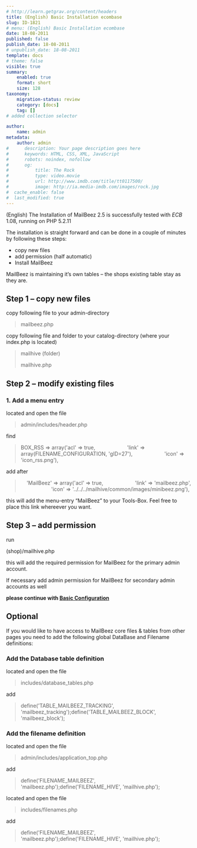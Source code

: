 ```yaml
---
# http://learn.getgrav.org/content/headers
title: (English) Basic Installation ecombase
slug: ID-1821
# menu: (English) Basic Installation ecombase
date: 18-08-2011
published: false
publish_date: 18-08-2011
# unpublish_date: 18-08-2011
template: docs
# theme: false
visible: true
summary:
    enabled: true
    format: short
    size: 128
taxonomy:
    migration-status: review
    category: [docs]
    tag: []
# added collection selector

author:
    name: admin
metadata:
    author: admin
#      description: Your page description goes here
#      keywords: HTML, CSS, XML, JavaScript
#      robots: noindex, nofollow
#      og:
#          title: The Rock
#          type: video.movie
#          url: http://www.imdb.com/title/tt0117500/
#          image: http://ia.media-imdb.com/images/rock.jpg
#  cache_enable: false
#  last_modified: true
---
```


(English) The Installation of MailBeez 2.5 is successfully tested with *ECB* 1.08, running on PHP 5.2.11

The installation is straight forward and can be done in a couple of minutes by following these steps:

- copy new files
- add permission (half automatic)
- Install MailBeez

MailBeez is maintaining it’s own tables – the shops existing table stay as they are.

## Step 1 – copy new files

copy following file to your admin-directory

> mailbeez.php

copy following file and folder to your catalog-directory (where your index.php is located)

> mailhive (folder)
> 
> mailhive.php

## Step 2 – modify existing files

### 1. Add a menu entry

located and open the file

> admin/includes/header.php

find

> BOX_RSS => array('acl' => true,
>                          'link' => array(FILENAME_CONFIGURATION, 'gID=27'),
>                          'icon' => 'icon_rss.png'),

add after

>     'MailBeez' => array('acl' => true,
>                          'link' => 'mailbeez.php',
>                          'icon' => '../../../mailhive/common/images/minibeez.png'),

this will add the menu-entry “MailBeez” to your Tools-Box. Feel free to place this link whereever you want.

## Step 3 – add permission

run

(shop)/mailhive.php

this will add the required permission for MailBeez for the primary admin account.

If necessary add admin permission for MailBeez for secondary admin accounts as well

**please continue with [Basic Configuration](http://localhost/wordpress_mailbeez_EOL/documentation/installation/config_queen/)**

## Optional

If you would like to have access to MailBeez core files & tables from other pages you need to add the following global DataBase and Filename definitions:

### Add the Database table definition

located and open the file

> includes/database\_tables.php

add

> define('TABLE_MAILBEEZ_TRACKING', 'mailbeez_tracking');define('TABLE_MAILBEEZ_BLOCK', 'mailbeez_block');

### Add the filename definition

located and open the file

> admin/includes/application\_top.php

add

> define('FILENAME_MAILBEEZ', 'mailbeez.php');define('FILENAME_HIVE', 'mailhive.php');

located and open the file

> includes/filenames.php

add

> define('FILENAME_MAILBEEZ', 'mailbeez.php');define('FILENAME_HIVE', 'mailhive.php');
